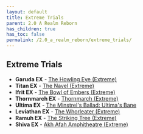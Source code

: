 ```yaml
---
layout: default
title: Extreme Trials
parent: 2.0 A Realm Reborn
has_children: true
has_toc: false
permalink: /2.0_a_realm_reborn/extreme_trials/
---
```


## Extreme Trials

- **Garuda EX** - [The Howling Eye (Extreme)](garuda.en.md)
- **Titan EX** - [The Navel (Extreme)](titan.en.md)
- **Ifrit EX** - [The Bowl of Embers (Extreme)](ifrit.en.md)
- **Thornmarch EX** - [Thornmarch (Extreme)](thornmarch.en.md)
- **Ultima EX** - [The Minstrel's Ballad: Ultima's Bane](ultima_weapon.en.md)
- **Leviathan EX** - [The Whorleater (Extreme)](leviathan.en.md)
- **Ramuh EX** - [The Striking Tree (Extreme)](ramuh.en.md)
- **Shiva EX** - [Akh Afah Amphitheatre (Extreme)](shiva.en.md)
